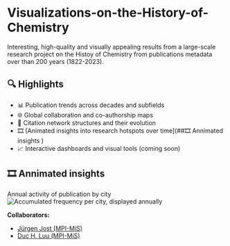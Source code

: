 # Visualizations-on-the-History-of-Chemistry
 Interesting, high-quality and visually appealing results from a large-scale research project on the Histoy of Chemistry from publications metadata over than 200 years (1822-2023).


## 🔍 Highlights

- 📊 Publication trends across decades and subfields  
- 🌐 Global collaboration and co-authorship maps  
- 🔁 Citation network structures and their evolution  
- 🎞️ [Animated insights into research hotspots over time](##🎞️ Annimated insights )
- 📈 Interactive dashboards and visual tools (coming soon)

## 🎞️ Annimated insights 
Annual activity of publication by city
![Accumulated frequency per city, displayed annually](assets/maps-acc-maps_acc_freq_improved-200dpi_1413x524-2fps.gif)




 **Collaborators:** 
  - [Jürgen Jost (MPI-MiS)](https://de.wikipedia.org/wiki/J%C3%BCrgen_Jost)
  - [Duc H. Luu (MPI-MiS)](https://scholar.google.com/citations?user=GEt6qKUAAAAJ&hl=en)
